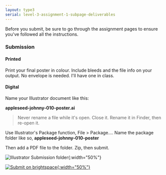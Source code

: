 ```yaml
---
layout: type3
serial: level-3-assignment-1-subpage-deliverables
---
```

Before you submit, be sure to go through the assignment pages to ensure you've followed all the instructions.

### Submission

#### Printed

Print your final poster in colour. Include bleeds and the file info on your output. No envelope is needed. I'll have one in class.

#### Digital

Name your Illustrator document like this:

**appleseed-johnny-010-poster.ai**

> Never rename a file while it's open. Close it. Rename it in Finder, then re-open it.

Use Illustrator's Package function, <span class="command">File > Package...</span>. Name the package folder like so, **appleseed-johnny-010-poster**

Then add a PDF file to the folder. Zip, then submit.

![Illustrator Submission folder]({{site.url}}/svg/submission-folder-ai.svg){:width="50%"}

<a href="{{ site.data.type3[0].brightspace[4].bs_url }}" title="Submit on BrightSpace" target="_blank">![Submit on brightspace]({{site.url}}/svg/button-submit-brightspace.svg){:width="50%"}</a>
